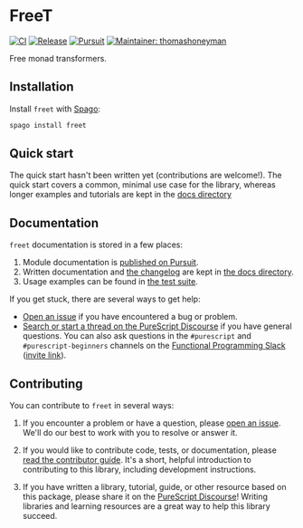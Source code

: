 # FreeT

[![CI](https://github.com/purescript-contrib/purescript-freet/workflows/CI/badge.svg?branch=main)](https://github.com/purescript-contrib/purescript-freet/actions?query=workflow%3ACI+branch%3Amain)
[![Release](http://img.shields.io/github/release/purescript-contrib/purescript-freet.svg)](https://github.com/purescript-contrib/purescript-freet/releases)
[![Pursuit](http://pursuit.purescript.org/packages/purescript-freet/badge)](http://pursuit.purescript.org/packages/purescript-freet)
[![Maintainer: thomashoneyman](https://img.shields.io/badge/maintainer-thomashoneyman-teal.svg)](http://github.com/thomashoneyman)

Free monad transformers.

## Installation

Install `freet` with [Spago](https://github.com/purescript/spago):

```sh
spago install freet
```

## Quick start

The quick start hasn't been written yet (contributions are welcome!). The quick start covers a common, minimal use case for the library, whereas longer examples and tutorials are kept in the [docs directory](./docs.)

## Documentation

`freet` documentation is stored in a few places:

1. Module documentation is [published on Pursuit](https://pursuit.purescript.org/packages/purescript-freet).
2. Written documentation and [the changelog](./docs/CHANGELOG.md) are kept in [the docs directory](./docs).
3. Usage examples can be found in [the test suite](./test).

If you get stuck, there are several ways to get help:

- [Open an issue](https://github.com/purescript-contrib/purescript-freet/issues) if you have encountered a bug or problem.
- [Search or start a thread on the PureScript Discourse](https://discourse.purescript.org) if you have general questions. You can also ask questions in the `#purescript` and `#purescript-beginners` channels on the [Functional Programming Slack](https://functionalprogramming.slack.com) ([invite link](https://fpchat-invite.herokuapp.com/)).

## Contributing

You can contribute to `freet` in several ways:

1. If you encounter a problem or have a question, please [open an issue](https://github.com/purescript-contrib/purescript-freet/issues). We'll do our best to work with you to resolve or answer it.

2. If you would like to contribute code, tests, or documentation, please [read the contributor guide](./.github/CONTRIBUTING.md). It's a short, helpful introduction to contributing to this library, including development instructions.

3. If you have written a library, tutorial, guide, or other resource based on this package, please share it on the [PureScript Discourse](https://discourse.purescript.org)! Writing libraries and learning resources are a great way to help this library succeed.
